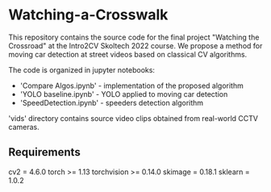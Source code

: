 # Watching-a-Crosswalk
This repository contains the source code for the final project "Watching the Crossroad" at the Intro2CV Skoltech 2022 course. We propose a method for moving car detection at street videos based on classical CV algorithms.

The code is organized in jupyter notebooks:
* 'Compare Algos.ipynb' - implementation of the proposed algorithm
* 'YOLO baseline.ipynb' - YOLO applied to moving car detection
* 'SpeedDetection.ipynb' - speeders detection algorithm

'vids' directory contains source video clips obtained from real-world CCTV cameras.

## Requirements

cv2 = 4.6.0
torch >= 1.13
torchvision >= 0.14.0
skimage = 0.18.1
sklearn = 1.0.2
